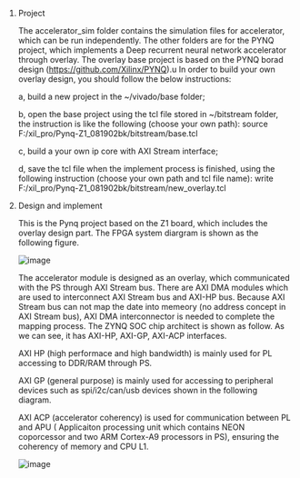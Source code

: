 1. Project 

   The accelerator_sim folder contains the simulation files for accelerator, which can be run independently.
   The other folders are for the PYNQ project, which implements a Deep recurrent neural network accelerator
   through overlay. The overlay base project is based on the PYNQ borad design (https://github.com/Xilinx/PYNQ).u
   In order to build your own overlay design, you should follow the below instructions:

      a, build a new project in the ~/vivado/base folder;

      b, open the base project using the tcl file stored in ~/bitstream folder, the instruction is like the following
      (choose your own path): 
      source F:/xil_pro/Pynq-Z1_081902bk/bitstream/base.tcl
   
      c, build a your own ip core with AXI Stream interface;

      d, save the tcl file when the implement process is finished, using the following instruction (choose your own path
      and tcl file name): 
      write  F:/xil_pro/Pynq-Z1_081902bk/bitstream/new_overlay.tcl

 
2. Design and implement

   This is the Pynq project based on the Z1 board, which includes the overlay design part.
   The FPGA system diargram is shown as the following figure. 

   ![image](https://github.com/hillhao/PYNQ-project/blob/master/images/accelerator%20diagram.jpg)

   The accelerator module is designed as an overlay, which communicated with the PS through 
   AXI Stream bus. There are AXI DMA modules which are used to interconnect AXI Stream bus 
   and AXI-HP bus. Because AXI Stream bus can not map the date into memeory (no address concept in
   AXI Stream bus), AXI DMA interconnector is needed to complete the mapping process. The ZYNQ
   SOC chip architect is shown as follow. As we can see, it has AXI-HP, AXI-GP, AXI-ACP interfaces.

   AXI HP (high performace and high bandwidth) is mainly used for PL accessing to DDR/RAM through PS.

   AXI GP (general purpose) is mainly used for accessing to peripheral devices such as spi/i2c/can/usb
   devices shown in the following diagram.

   AXI ACP (accelerator coherency) is used for communication between PL and APU ( Applicaiton processing
   unit which contains NEON coporcessor and two ARM Cortex-A9 processors in PS), ensuring the coherency
   of memory and CPU L1.

   ![image](https://github.com/hillhao/PYNQ-project/blob/master/images/ps%20arch.jpg)
